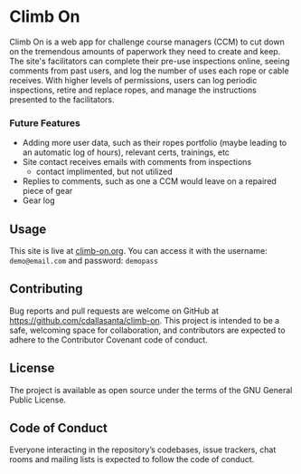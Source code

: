 # Climb On

Climb On is a web app for challenge course managers (CCM) to cut down on the tremendous amounts of paperwork they need to create and keep. The site's facilitators can complete their pre-use inspections online, seeing comments from past users, and log the number of uses each rope or cable receives. With higher levels of permissions, users can log periodic inspections, retire and replace ropes, and manage the instructions presented to the facilitators.


### Future Features
- Adding more user data, such as their ropes portfolio (maybe leading to an automatic log of hours), relevant certs, trainings, etc
- Site contact receives emails with comments from inspections
  - contact implimented, but not utilized
- Replies to comments, such as one a CCM would leave on a repaired piece of gear
- Gear log


## Usage
This site is live at [climb-on.org](climb-on.org). You can access it with the username: `demo@email.com` and password: `demopass`

## Contributing
Bug reports and pull requests are welcome on GitHub at https://github.com/cdallasanta/climb-on. This project is intended to be a safe, welcoming space for collaboration, and contributors are expected to adhere to the Contributor Covenant code of conduct.

## License
The project is available as open source under the terms of the GNU General Public License.

## Code of Conduct
Everyone interacting in the repository’s codebases, issue trackers, chat rooms and mailing lists is expected to follow the code of conduct.
